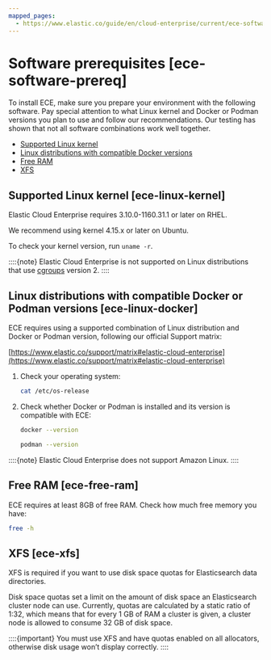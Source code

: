 ```yaml
---
mapped_pages:
  - https://www.elastic.co/guide/en/cloud-enterprise/current/ece-software-prereq.html
---
```


# Software prerequisites [ece-software-prereq]

To install ECE, make sure you prepare your environment with the following software. Pay special attention to what Linux kernel and Docker or Podman versions you plan to use and follow our recommendations. Our testing has shown that not all software combinations work well together.

* [Supported Linux kernel](#ece-linux-kernel)
* [Linux distributions with compatible Docker versions](#ece-linux-docker)
* [Free RAM](#ece-free-ram)
* [XFS](#ece-xfs)


## Supported Linux kernel [ece-linux-kernel] 

Elastic Cloud Enterprise requires 3.10.0-1160.31.1 or later on RHEL.

We recommend using kernel 4.15.x or later on Ubuntu.

To check your kernel version, run `uname -r`.

::::{note} 
Elastic Cloud Enterprise is not supported on Linux distributions that use [cgroups](https://man7.org/linux/man-pages/man7/cgroups.7.html) version 2.
::::



## Linux distributions with compatible Docker or Podman versions [ece-linux-docker] 

ECE requires using a supported combination of Linux distribution and Docker or Podman version, following our official Support matrix:

[https://www.elastic.co/support/matrix#elastic-cloud-enterprise](https://www.elastic.co/support/matrix#elastic-cloud-enterprise)

1. Check your operating system:

    ```sh
    cat /etc/os-release
    ```

2. Check whether Docker or Podman is installed and its version is compatible with ECE:

    ```sh
    docker --version
    ```

    ```sh
    podman --version
    ```


::::{note} 
Elastic Cloud Enterprise does not support Amazon Linux.
::::



## Free RAM [ece-free-ram] 

ECE requires at least 8GB of free RAM. Check how much free memory you have:

```sh
free -h
```


## XFS [ece-xfs] 

XFS is required if you want to use disk space quotas for Elasticsearch data directories.

Disk space quotas set a limit on the amount of disk space an Elasticsearch cluster node can use. Currently, quotas are calculated by a static ratio of 1:32, which means that for every 1 GB of RAM a cluster is given, a cluster node is allowed to consume 32 GB of disk space.

::::{important} 
You must use XFS and have quotas enabled on all allocators, otherwise disk usage won’t display correctly.
::::


